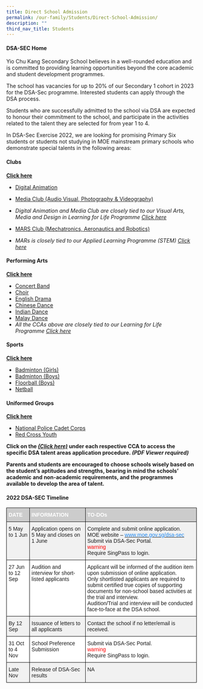 ```yaml
---
title: Direct School Admission
permalink: /our-family/Students/Direct-School-Admission/
description: ""
third_nav_title: Students
---
```

#### **DSA-SEC Home**

Yio Chu Kang Secondary School believes in a well-rounded education and is committed to providing learning opportunities beyond the core academic and student development programmes.

The school has vacancies for up to 20% of our Secondary 1 cohort in 2023 for the DSA-Sec programme. Interested students can apply through the DSA process.

Students who are successfully admitted to the school via DSA are expected to honour their commitment to the school, and participate in the activities related to the talent they are selected for from year 1 to 4.

In DSA-Sec Exercise 2022, we are looking for promising Primary Six students or students not studying in MOE mainstream primary schools who demonstrate special talents in the following areas:

#### **Clubs**
**[Click here](/files/Students/Direct%20School%20Admission/2%20DIRECT%20SCHOOL%20ADMISSION%20for%20CLUBS.pdf)**
*   [Digital Animation](/cca/Clubs/Digital-Animation-Club/)
*   [Media Club (Audio Visual, Photography & Videography)](/cca/Clubs/Media-Club-Audio-Visual-Photography-Videography/)
*   _Digital Animation and Media Club are closely tied to our Visual Arts, Media and Design in Learning for Life Programme [Click here](/our-curriculum/Distinctive-Programmes/Learning-for-Life-Programme/)_
    
*   [MARS Club (Mechatronics, Aeronautics and Robotics)](/cca/Clubs/MARS-CLUB-MECHATRONICS-AERONAUTICS-AND-ROBOTICS/)
*   _MARs is closely tied to our Applied Learning Programme (STEM) [Click here](/our-curriculum/Distinctive-Programmes/Applied-Learning-Programme/)_

#### **Performing Arts**
**[Click here](/files/Students/Direct%20School%20Admission/3%20DIRECT%20SCHOOL%20ADMISSION%20%20FOR%20Performing%20Arts.pdf)**

*   [Concert Band](/cca/Performing-Arts/Concert-Band/)
*   [Choir](/cca/Performing-Arts/Choir/)
*   [English Drama](/cca/Performing-Arts/English-Drama/)
*   [Chinese Dance](/cca/Performing-Arts/Chinese-Dance/)
*   [Indian Dance](/cca/Performing-Arts/Indian-Dance/)
*   [Malay Dance](/cca/Performing-Arts/Malay-Dance/)
*   _All the CCAs above are closely tied to our Learning for Life Programme [Click here](/our-curriculum/Distinctive-Programmes/Learning-for-Life-Programme/)_

#### **Sports**
**[Click here](/files/Students/Direct%20School%20Admission/4%20DIRECT%20SCHOOL%20ADMISSION%20for%20SPORTS.pdf)**
*   [Badminton (Girls)](/cca/Physical-Sports/Badminton-Boys-Girls/)
*   [Badminton (Boys)](/cca/Physical-Sports/Badminton-Boys-Girls/)
*   [Floorball (Boys)](/cca/Physical-Sports/Floorball-Boys/)
*   [Netball](/cca/Physical-Sports/Netball/)

#### **Uniformed Groups**
**[Click here](/files/Students/Direct%20School%20Admission/5%20DIRECT%20SCHOOL%20ADMISSION%20for%20UGs.pdf)**
*   [National Police Cadet Corps](https://yiochukangsec.moe.edu.sg/our-curriculum/non-academic-programmes/co-curricular-activities/uniformed-groups/npcc)
*   [Red Cross Youth](https://yiochukangsec.moe.edu.sg/our-curriculum/non-academic-programmes/co-curricular-activities/uniformed-groups/red-cross-youth)

**Click on the _[(Click here)](https://yiochukangsec.moe.edu.sg/our-family/students/direct-school-admission#)_ under each respective CCA to access the specific DSA talent areas application procedure. _(PDF Viewer required)_**

**Parents and students are encouraged to choose schools wisely based on the student’s aptitudes and strengths, bearing in mind the schools’ academic and non-academic requirements, and the programmes available to develop the area of talent.**

#### **2022 DSA-SEC Timeline**

<style type="text/css">
.tg  {border-collapse:collapse;border-spacing:0;}
.tg td{border-color:black;border-style:solid;border-width:1px;font-family:Arial, sans-serif;font-size:14px;
  overflow:hidden;padding:10px 5px;word-break:normal;}
.tg th{border-color:black;border-style:solid;border-width:1px;font-family:Arial, sans-serif;font-size:14px;
  font-weight:normal;overflow:hidden;padding:10px 5px;word-break:normal;}
.tg .tg-moqs{background-color:#CCC;color:#FFF;font-weight:bold;text-align:left;vertical-align:top}
.tg .tg-jikt{background-color:#F1F1F1;text-align:left;vertical-align:top}
.tg .tg-ktyi{background-color:#FFF;text-align:left;vertical-align:top}
</style>
<table class="tg">
<thead>
  <tr>
    <th class="tg-moqs">DATE</th>
    <th class="tg-moqs">INFORMATION</th>
    <th class="tg-moqs">TO-DOs</th>
  </tr>
</thead>
<tbody>
  <tr>
    <td class="tg-jikt">5 May to 1 Jun</td>
    <td class="tg-jikt">Application opens on 5 May and closes on 1 June</td>
    <td class="tg-jikt">Complete and submit online application.<br>MOE website – <a href="https://www.moe.gov.sg/secondary/dsa"><span style="text-decoration:none;color:#1E87F0;background-color:transparent">www.moe.gov.sg/dsa-sec</span></a><br>Submit via DSA-Sec Portal.<br><span style="font-weight:normal;font-style:normal;color:red">warning</span><br>Require SingPass to login.</td>
  </tr>
  <tr>
    <td class="tg-ktyi">27 Jun to 12 Sep</td>
    <td class="tg-ktyi">Audition and interview for short-listed applicants</td>
    <td class="tg-ktyi">Applicant will be informed of the audition item upon submission of online application.<br>Only shortlisted applicants are required to submit certified true copies of supporting documents for non-school based activities at the trial and interview.<br>Audition/Trial and interview will be conducted face-to-face at the DSA school.</td>
  </tr>
  <tr>
    <td class="tg-jikt">By 12 Sep</td>
    <td class="tg-jikt">Issuance of letters to all applicants</td>
    <td class="tg-jikt">Contact the school if no letter/email is received.</td>
  </tr>
  <tr>
    <td class="tg-ktyi">31 Oct to 4 Nov</td>
    <td class="tg-ktyi">School Preference Submission</td>
    <td class="tg-ktyi">Submit via DSA-Sec Portal.<br><span style="font-weight:normal;font-style:normal;color:red">warning</span><br>Require SingPass to login.</td>
  </tr>
  <tr>
    <td class="tg-jikt">Late Nov</td>
    <td class="tg-jikt">Release of DSA-Sec results</td>
    <td class="tg-jikt">NA</td>
  </tr>
</tbody>
</table>